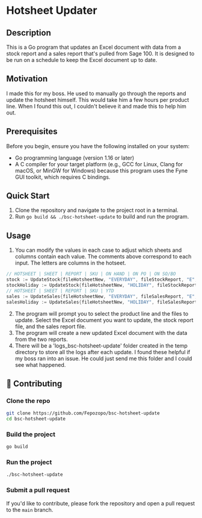 # Hotsheet Updater

## Description

This is a Go program that updates an Excel document with data from a stock report and a sales report that's pulled from Sage 100. It is designed to be run on a schedule to keep the Excel document up to date.

## Motivation

I made this for my boss. He used to manually go through the reports and update the hotsheet himself. This would take him a few hours per product line. When I found this out, I couldn't believe it and made this to help him out.

## Prerequisites

Before you begin, ensure you have the following installed on your system:

- Go programming language (version 1.16 or later)
- A C compiler for your target platform (e.g., GCC for Linux, Clang for macOS, or MinGW for Windows) because this program uses the Fyne GUI toolkit, which requires C bindings.

## Quick Start

1. Clone the repository and navigate to the project root in a terminal.
2. Run `go build && ./bsc-hotsheet-update` to build and run the program.

## Usage

1. You can modify the values in each case to adjust which sheets and columns contain each value. The comments above correspond to each input. The letters are columns in the hotseet.
``` go
// HOTSHEET | SHEET | REPORT | SKU | ON HAND | ON PO | ON SO/BO
stock := UpdateStock{fileHotsheetNew, "EVERYDAY", fileStockReport, "E", "F", "I", "K"}
stockHoliday := UpdateStock{fileHotsheetNew, "HOLIDAY", fileStockReport, "C", "D", "F", "H"}
// HOTSHEET | SHEET | REPORT | SKU | YTD
sales := UpdateSales{fileHotsheetNew, "EVERYDAY", fileSalesReport, "E", "P"}
salesHoliday := UpdateSales{fileHotsheetNew, "HOLIDAY", fileSalesReport, "C", "N"}
```
2. The program will prompt you to select the product line and the files to update. Select the Excel document you want to update, the stock report file, and the sales report file.
3. The program will create a new updated Excel document with the data from the two reports.
4. There will be a 'logs_bsc-hotsheet-update' folder created in the temp directory to store all the logs after each update. I found these helpful if my boss ran into an issue. He could just send me this folder and I could see what happened.

## 🤝 Contributing

### Clone the repo

```bash
git clone https://github.com/Fepozopo/bsc-hotsheet-update
cd bsc-hotsheet-update
```

### Build the project

```bash
go build
```

### Run the project

```bash
./bsc-hotsheet-update
```

### Submit a pull request

If you'd like to contribute, please fork the repository and open a pull request to the `main` branch.
